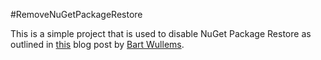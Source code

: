 #RemoveNuGetPackageRestore

This is a simple project that is used to disable NuGet Package Restore as outlined in [this](http://bartwullems.blogspot.no/2012/08/disable-nuget-package-restore.html) blog post by [Bart Wullems](http://www.blogger.com/profile/01355004851661662785).
